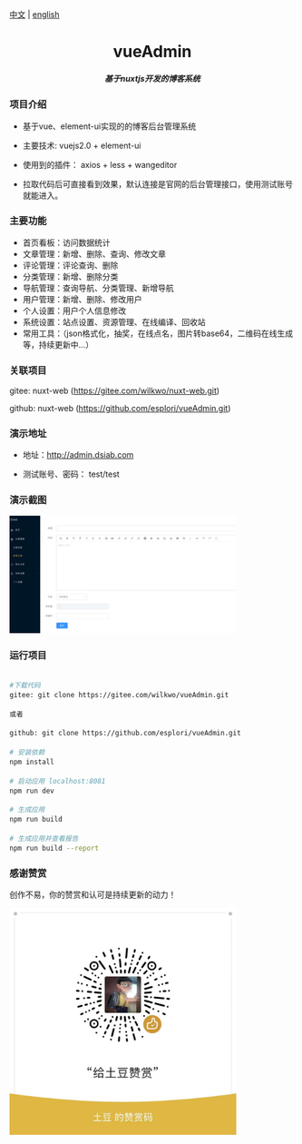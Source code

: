 <div><a href="https://github.com/esplori/vueAdmin/blob/master/README.md">中文</a>  |  <a href="https://github.com/esplori/vueAdmin/blob/master/README.en.md">english</a></div>


<h1 align="center" style=" font-weight: bold;">vueAdmin</h1>
<h5 align="center">基于nuxtjs开发的博客系统</h5>



### 项目介绍

- 基于vue、element-ui实现的的博客后台管理系统

- 主要技术: vuejs2.0 + element-ui

- 使用到的插件： axios + less + wangeditor

- 拉取代码后可直接看到效果，默认连接是官网的后台管理接口，使用测试账号就能进入。

### 主要功能
- 首页看板：访问数据统计
- 文章管理：新增、删除、查询、修改文章
- 评论管理：评论查询、删除
- 分类管理：新增、删除分类
- 导航管理：查询导航、分类管理、新增导航
- 用户管理：新增、删除、修改用户
- 个人设置：用户个人信息修改
- 系统设置：站点设置、资源管理、在线编译、回收站
- 常用工具：（json格式化，抽奖，在线点名，图片转base64，二维码在线生成等，持续更新中...）

### 关联项目

gitee: nuxt-web (https://gitee.com/wilkwo/nuxt-web.git) 

github: nuxt-web (https://github.com/esplori/vueAdmin.git)


### 演示地址

- 地址：http://admin.dsiab.com

- 测试账号、密码： test/test


### 演示截图

<img src="./src/assets/images/screenshot.jpg" alt="赞赏" width="400px" />


### 运行项目

``` bash

#下载代码
gitee: git clone https://gitee.com/wilkwo/vueAdmin.git

或者

github: git clone https://github.com/esplori/vueAdmin.git

# 安装依赖
npm install

# 启动应用 localhost:8081
npm run dev

# 生成应用
npm run build

# 生成应用并查看报告
npm run build --report
```


### 感谢赞赏

创作不易，你的赞赏和认可是持续更新的动力！

<img src="./src/assets/images/zanshan.jpeg" alt="赞赏" width="400px" />